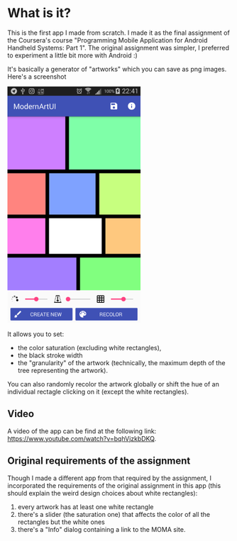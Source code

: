# What is it?
This is the first app I made from scratch. I made it as the final assignment of the Coursera's course "Programming Mobile Application for Android Handheld Systems: Part 1". The original assignment was simpler, I preferred to experiment a little bit more with Android :)

It's basically a generator of "artworks" which you can save as png images. Here's a screenshot

![Screenshot](images/screenshot_300.jpg)

It allows you to set:

* the color saturation (excluding white rectangles), 
* the black stroke width 
* the "granularity" of the artwork (technically, the  maximum depth of the tree representing the artwork). 

You can also randomly recolor the artwork globally or shift the hue of an individual rectagle clicking on it (except the white rectangles).


## Video
A video of the app can be find at the following link: https://www.youtube.com/watch?v=bqhVjzkbDKQ.


## Original requirements of the assignment
Though I made a different app from that required by the assignment, I incorporated the requirements of the original assignment in this app (this should explain the weird design choices about white rectangles):

1. every artwork has at least one white rectangle
2. there's a slider (the saturation one) that affects the color of all the rectangles but the white ones
3. there's a "Info" dialog containing a link to the MOMA site.


